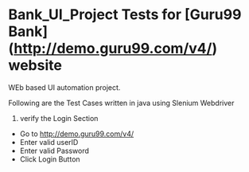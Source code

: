 # Bank_UI_Project Tests for [Guru99 Bank] (http://demo.guru99.com/v4/) website


WEb based UI automation project.

Following are the Test Cases written in java using Slenium Webdriver

1. verify the Login Section
  - Go to http://demo.guru99.com/v4/
  - Enter valid userID
  - Enter valid Password
  - Click Login Button
 
  
